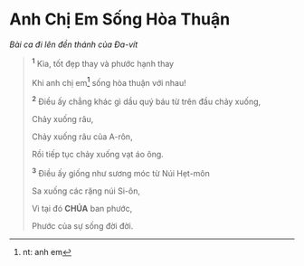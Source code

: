 # Anh Chị Em Sống Hòa Thuận
*Bài ca đi lên đền thánh của Đa-vít*

> <sup><b>1</b></sup> Kìa, tốt đẹp thay và phước hạnh thay
>
> Khi anh chị em[^1-ff75dc99-79c6-463e-91a7-d3c62b3c385f] sống hòa thuận với nhau!
>
> <sup><b>2</b></sup> Điều ấy chẳng khác gì dầu quý báu từ trên đầu chảy xuống,
>
> Chảy xuống râu,
>
> Chảy xuống râu của A-rôn,
>
> Rồi tiếp tục chảy xuống vạt áo ông.
>
> <sup><b>3</b></sup> Điều ấy giống như sương móc từ Núi Hẹt-môn
>
> Sa xuống các rặng núi Si-ôn,
>
> Vì tại đó **CHÚA** ban phước,
>
> Phước của sự sống đời đời.

[^1-ff75dc99-79c6-463e-91a7-d3c62b3c385f]: nt: anh em